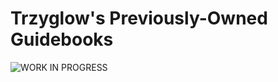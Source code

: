 # Trzyglow's Previously-Owned Guidebooks

![WORK IN PROGRESS](https://external-content.duckduckgo.com/iu/?u=https%3A%2F%2Flibreadvice.org%2Fwp-content%2Fuploads%2F2020%2F04%2Fwip.png&f=1&nofb=1&ipt=6536e6e6ee2ff197c6ef085f2ea349f7ee95a403244cca2a0e92f893437064aa&ipo=images)